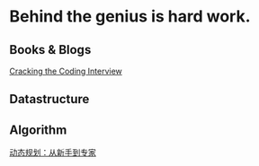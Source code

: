 # Behind the genius is hard work.

## Books & Blogs

[Cracking the Coding Interview](http://www.hawstein.com/posts/ctci-solutions-contents.html)

## Datastructure






## Algorithm

[动态规划：从新手到专家](http://www.hawstein.com/posts/dp-novice-to-advanced.html)
